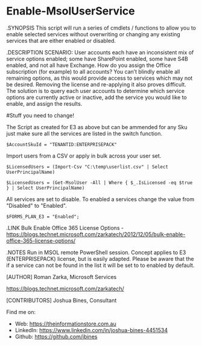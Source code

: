 # Enable-MsolUserService
.SYNOPSIS
This script will run a series of cmdlets / functions to allow you to enable selected services without overwriting or changing any existing services that are either enabled or disabled. 

.DESCRIPTION
SCENARIO: User accounts each have an inconsistent mix of service options enabled; some have SharePoint enabled, some have S4B enabled, and not all have Exchange.  How do you assign the Office subscription (for example) to all accounts?  You can’t blindly enable all remaining options, as this would provide access to services which may not be desired.  Removing the license and re-applying it also proves difficult. The solution is to query each user accounts to determine which service options are currently active or inactive, add the service you would like to enable, and assign the results.  

#Stuff you need to change!

The Script as created for E3 as above but can be ammended for any Sku just make sure all the services are listed in the switch function. 
```
$AccountSkuId = "TENANTID:ENTERPRISEPACK"
```

Import users from a CSV or apply in bulk across your user set. 
```
$LicensedUsers = (Import-Csv "C:\temp\userlist.csv" | Select UserPrincipalName)
  
$LicensedUsers = (Get-MsolUser -All | Where { $_.IsLicensed -eq $true } | Select UserPrincipalName)
```

All services are set to disable. To enabled a services change the value from "Disabled" to "Enabled".
```
$FORMS_PLAN_E3 = "Enabled";  
```

.LINK
Bulk Enable Office 365 License Options -  https://blogs.technet.microsoft.com/zarkatech/2012/12/05/bulk-enable-office-365-license-options/

.NOTES
Run in MSOL remote PowerShell session. Concept applies to E3 (ENTERPRISEPACK) license, but is easily adapted. Please be aware that the if a service can not be found in the list it will be set to to enabled by default. 

[AUTHOR]
 Roman Zarka, Microsoft Services

 https://blogs.technet.microsoft.com/zarkatech/
  
[CONTRIBUTORS]
 Joshua Bines, Consultant

Find me on:
* Web:	    https://theinformationstore.com.au
* LinkedIn:	https://www.linkedin.com/in/joshua-bines-4451534
* Github:	https://github.com/jbines 
